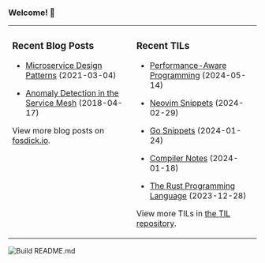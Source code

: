 ### Welcome! 👋
<!--
- 🔭 I’m currently working on ...
- 🌱 I’m currently learning ...
- 👯 I’m looking to collaborate on ...
- 🤔 I’m looking for help with ...
- 💬 Ask me about ...
- 📫 How to reach me: ...
- 😄 Pronouns: ...
- ⚡ Fun fact: ...
-->

<table>
<tr>
<td valign="top" width="50%">

### Recent Blog Posts
<!-- Blog entries start -->
- [Microservice Design Patterns](https://www.fosdick.io/2021/03/04/microservice-design-patterns.html) (2021-03-04)

- [Anomaly Detection in the Service Mesh](https://www.fosdick.io/2018/04/17/anomaly-detection-in-the-service-mesh.html) (2018-04-17)
<!-- Blog entries end -->
View more blog posts on [fosdick.io](https://www.fosdick.io/).

</td>

<td valign="top" width="50%">

### Recent TILs
<!-- TILs start -->
- [Performance-Aware Programming](https://github.com/fosdickio/til/blob/main/performance/performance-aware-programming.md) (2024-05-14)

- [Neovim Snippets](https://github.com/fosdickio/til/blob/main/vim/neovim-snippets.md) (2024-02-29)

- [Go Snippets](https://github.com/fosdickio/til/blob/main/go/go-snippets.md) (2024-01-24)

- [Compiler Notes](https://github.com/fosdickio/til/blob/main/compilers/compiler-notes.md) (2024-01-18)

- [The Rust Programming Language](https://github.com/fosdickio/til/blob/main/rust/the-rust-programming-language.md) (2023-12-28)
<!-- TILs end -->
View more TILs in [the TIL repository](https://github.com/fosdickio/til).

</td>
</tr>
</table>

![Build README.md](https://github.com/fosdickio/fosdickio/workflows/Build%20README.md/badge.svg)
